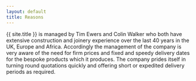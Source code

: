 ```yaml
---
layout: default
title: Reasons
---
```


{{ site.title }} is managed by Tim Ewers and Colin Walker who both have extensive
construction and joinery experience over the last 40 years in the UK, Europe and
Africa. Accordingly the management of the company is very aware of the need for
firm prices and fixed and speedy delivery dates for the bespoke products which
it produces. The company prides itself in turning round quotations quickly and
offering short or expedited delivery periods as required.

